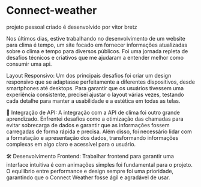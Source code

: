 # Connect-weather
 projeto pessoal criado é desenvolvido por vitor bretz


 Nos últimos dias, estive trabalhando no desenvolvimento de um website para clima é tempo, um site focado em fornecer informações atualizadas sobre o clima e tempo para diversos públicos. Foi uma jornada repleta de desafios técnicos e criativos que me ajudaram a entender melhor como consumir uma api.

 Layout Responsivo: Um dos principais desafios foi criar um design responsivo que se adaptasse perfeitamente a diferentes dispositivos, desde smartphones até desktops. Para garantir que os usuários tivessem uma experiência consistente, precisei ajustar o layout várias vezes, testando cada detalhe para manter a usabilidade e a estética em todas as telas.

🔌 Integração de API: A integração com a API de clima foi outro grande aprendizado. Enfrentei desafios como a otimização das chamadas para evitar sobrecarga de dados e garantir que as informações fossem carregadas de forma rápida e precisa. Além disso, foi necessário lidar com a formatação e apresentação dos dados, transformando informações complexas em algo claro e acessível para o usuário.

🛠️ Desenvolvimento Frontend: Trabalhar  frontend para garantir uma interface intuitiva é com animações simples foi fundamental para o projeto. O equilíbrio entre performance e design sempre foi uma prioridade, garantindo que o Connect Weather fosse ágil e agradável de usar.
